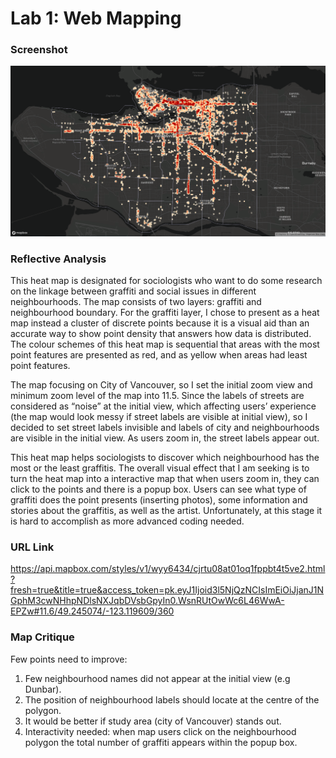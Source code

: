 # Lab 1: Web Mapping
### Screenshot
![alt text][logo]

[logo]: https://github.com/wyy6434/wyy6434-web/blob/master/web_mapping_graffiti/Capture1.PNG "map"

### Reflective Analysis
This heat map is designated for sociologists who want to do some research on the linkage between graffiti and social issues in different neighbourhoods. The map consists of two layers: graffiti and neighbourhood boundary. For the graffiti layer, I chose to present as a heat map instead a cluster of discrete points because it is a visual aid than an accurate way to show point density that answers how data is distributed. The colour schemes of this heat map is sequential that areas with the most point features are presented as red, and as yellow when areas had least point features. 

The map focusing on City of Vancouver, so I set the initial zoom view and minimum zoom level of the map into 11.5. Since the labels of streets are considered as “noise” at the initial view, which affecting users’ experience (the map would look messy if street labels are visible at initial view), so I decided to set street labels invisible and labels of city and neighbourhoods are visible in the initial view. As users zoom in, the street labels appear out.

This heat map helps sociologists to discover which neighbourhood has the most or the least graffitis. The overall visual effect that I am seeking is to turn the heat map into a interactive map that when users zoom in, they can click to the points and there is a popup box. Users can see what type of graffiti does the point presents (inserting photos), some information and stories about the graffitis, as well as the artist. Unfortunately, at this stage it is hard to accomplish as more advanced coding needed. 

### URL Link
https://api.mapbox.com/styles/v1/wyy6434/cjrtu08at01oq1fppbt4t5ve2.html?fresh=true&title=true&access_token=pk.eyJ1Ijoid3l5NjQzNCIsImEiOiJjanJ1NGphM3cwNHhpNDlsNXJqbDVsbGpyIn0.WsnRUtOwWc6L46WwA-EPZw#11.6/49.245074/-123.119609/360

### Map Critique
Few points need to improve:
1. Few neighbourhood names did not appear at the initial view (e.g Dunbar).
2. The position of neighbourhood labels should locate at the centre of the polygon.
3. It would be better if study area (city of Vancouver) stands out.
4. Interactivity needed: when map users click on the neighbourhood polygon the total number of graffiti appears within the popup box.
